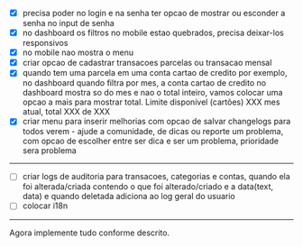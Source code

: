 - [x] precisa poder no login e na senha ter opcao de mostrar ou esconder a senha no input de senha
- [x] no dashboard os filtros no mobile estao quebrados, precisa deixar-los responsivos
- [x] no mobile nao mostra o menu
- [x] criar opcao de cadastrar transacoes parcelas ou transacao mensal
- [x] quando tem uma parcela em uma conta cartao de credito por exemplo, no dashboard quando filtra por mes, a conta cartao de credito no dashboard mostra so do mes e nao o total inteiro, vamos colocar uma opcao a mais para mostrar total. Limite disponível (cartões) XXX mes atual, total XXX de XXX
- [x] criar menu para inserir melhorias com opcao de salvar changelogs para todos verem - ajude a comunidade, de dicas ou reporte um problema, com opcao de escolher entre ser dica e ser um problema, prioridade sera problema

--- 

- [ ] criar logs de auditoria para transacoes, categorias e contas, quando ela foi alterada/criada contendo o que foi alterado/criado e a data(text, data) e quando deletada adiciona ao log geral do usuario
- [ ] colocar i18n
---

Agora implemente tudo conforme descrito.
